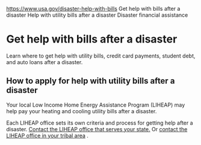 

https://www.usa.gov/disaster-help-with-bills
Get help with bills after a disaster
Help with utility bills after a disaster
Disaster financial assistance

Get help with bills after a disaster
====================================

Learn where to get help with utility bills, credit card payments, student debt, and auto loans after a disaster.

How to apply for help with utility bills after a disaster
---------------------------------------------------------

Your local Low Income Home Energy Assistance Program (LIHEAP) may help pay your heating and cooling utility bills after a disaster.

Each LIHEAP office sets its own criteria and process for getting help after a disaster.
[Contact the LIHEAP office that serves your state.](https://www.acf.hhs.gov/ocs/map/liheap-map-state-and-territory-contact-listing)
Or
[contact the LIHEAP office in your tribal area](https://www.acf.hhs.gov/ocs/map/liheap-map-tribal-contact-listing)
.
